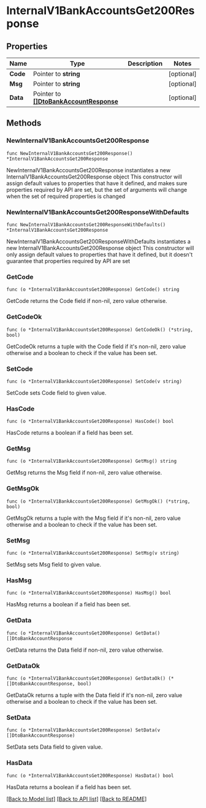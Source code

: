 # InternalV1BankAccountsGet200Response

## Properties

Name | Type | Description | Notes
------------ | ------------- | ------------- | -------------
**Code** | Pointer to **string** |  | [optional]
**Msg** | Pointer to **string** |  | [optional]
**Data** | Pointer to [**[]DtoBankAccountResponse**](DtoBankAccountResponse.md) |  | [optional]

## Methods

### NewInternalV1BankAccountsGet200Response

`func NewInternalV1BankAccountsGet200Response() *InternalV1BankAccountsGet200Response`

NewInternalV1BankAccountsGet200Response instantiates a new InternalV1BankAccountsGet200Response object
This constructor will assign default values to properties that have it defined,
and makes sure properties required by API are set, but the set of arguments
will change when the set of required properties is changed

### NewInternalV1BankAccountsGet200ResponseWithDefaults

`func NewInternalV1BankAccountsGet200ResponseWithDefaults() *InternalV1BankAccountsGet200Response`

NewInternalV1BankAccountsGet200ResponseWithDefaults instantiates a new InternalV1BankAccountsGet200Response object
This constructor will only assign default values to properties that have it defined,
but it doesn't guarantee that properties required by API are set

### GetCode

`func (o *InternalV1BankAccountsGet200Response) GetCode() string`

GetCode returns the Code field if non-nil, zero value otherwise.

### GetCodeOk

`func (o *InternalV1BankAccountsGet200Response) GetCodeOk() (*string, bool)`

GetCodeOk returns a tuple with the Code field if it's non-nil, zero value otherwise
and a boolean to check if the value has been set.

### SetCode

`func (o *InternalV1BankAccountsGet200Response) SetCode(v string)`

SetCode sets Code field to given value.

### HasCode

`func (o *InternalV1BankAccountsGet200Response) HasCode() bool`

HasCode returns a boolean if a field has been set.

### GetMsg

`func (o *InternalV1BankAccountsGet200Response) GetMsg() string`

GetMsg returns the Msg field if non-nil, zero value otherwise.

### GetMsgOk

`func (o *InternalV1BankAccountsGet200Response) GetMsgOk() (*string, bool)`

GetMsgOk returns a tuple with the Msg field if it's non-nil, zero value otherwise
and a boolean to check if the value has been set.

### SetMsg

`func (o *InternalV1BankAccountsGet200Response) SetMsg(v string)`

SetMsg sets Msg field to given value.

### HasMsg

`func (o *InternalV1BankAccountsGet200Response) HasMsg() bool`

HasMsg returns a boolean if a field has been set.

### GetData

`func (o *InternalV1BankAccountsGet200Response) GetData() []DtoBankAccountResponse`

GetData returns the Data field if non-nil, zero value otherwise.

### GetDataOk

`func (o *InternalV1BankAccountsGet200Response) GetDataOk() (*[]DtoBankAccountResponse, bool)`

GetDataOk returns a tuple with the Data field if it's non-nil, zero value otherwise
and a boolean to check if the value has been set.

### SetData

`func (o *InternalV1BankAccountsGet200Response) SetData(v []DtoBankAccountResponse)`

SetData sets Data field to given value.

### HasData

`func (o *InternalV1BankAccountsGet200Response) HasData() bool`

HasData returns a boolean if a field has been set.


[[Back to Model list]](../README.md#documentation-for-models) [[Back to API list]](../README.md#documentation-for-api-endpoints) [[Back to README]](../README.md)
